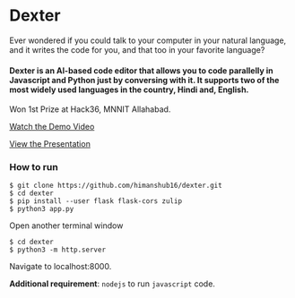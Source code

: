 # Dexter

Ever wondered if you could talk to your computer in your natural language, and it writes the code for you, and that too in your favorite language?

#### Dexter is an AI-based code editor that allows you to code parallelly in Javascript and Python just by conversing with it. It supports two of the most widely used languages in the country, Hindi and, English.

Won 1st Prize at Hack36, MNNIT Allahabad.

[Watch the Demo Video](https://www.youtube.com/edit?o=U&video_id=qFzCyY3lHZE)

[View the Presentation](https://drive.google.com/file/d/1ziJM2d6zE2I5KthzUSVCVK7HWTWhoQ4A/view?usp=sharing)

### How to run

```
$ git clone https://github.com/himanshub16/dexter.git
$ cd dexter
$ pip install --user flask flask-cors zulip
$ python3 app.py
```

Open another terminal window

```
$ cd dexter
$ python3 -m http.server
```
Navigate to localhost:8000.

**Additional requirement**:
`nodejs` to run `javascript` code.
